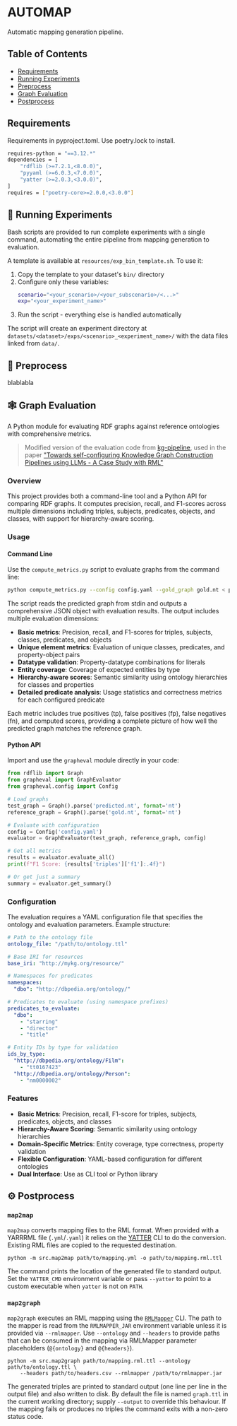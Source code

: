 # AUTOMAP

Automatic mapping generation pipeline.

## Table of Contents

- [Requirements](#requirements)
- [Running Experiments](#running-experiments)
- [Preprocess](#preprocess)
- [Graph Evaluation](#graph-evaluation)
- [Postprocess](#postprocess)

## Requirements

Requirements in pyproject.toml. Use poetry.lock to install.

```bash
requires-python = "==3.12.*"
dependencies = [
    "rdflib (>=7.2.1,<8.0.0)",
    "pyyaml (>=6.0.3,<7.0.0)",
    "yatter (>=2.0.3,<3.0.0)",
]
requires = ["poetry-core>=2.0.0,<3.0.0"]
```

## 🚀 Running Experiments

Bash scripts are provided to run complete experiments with a single command, automating the entire pipeline from mapping generation to evaluation.

A template is available at `resources/exp_bin_template.sh`. To use it:

1. Copy the template to your dataset's `bin/` directory
2. Configure only these variables:
   ```bash
   scenario="<your_scenario>/<your_subscenario>/<...>"
   exp="<your_experiment_name>"
   ```
3. Run the script - everything else is handled automatically

The script will create an experiment directory at `datasets/<dataset>/exps/<scenario>_<experiment_name>/` with the data files linked from `data/`.

## 🔧 Preprocess

blablabla

## 🕸️ Graph Evaluation

A Python module for evaluating RDF graphs against reference ontologies with comprehensive metrics.

> Modified version of the evaluation code from [kg-pipeline](https://github.com/Vehnem/kg-pipeline), used in the paper ["Towards self-configuring Knowledge Graph Construction Pipelines using LLMs - A Case Study with RML"](https://ceur-ws.org/Vol-3718/paper6.pdf)

### Overview

This project provides both a command-line tool and a Python API for comparing RDF graphs. It computes precision, recall, and F1-scores across multiple dimensions including triples, subjects, predicates, objects, and classes, with support for hierarchy-aware scoring.

### Usage

#### Command Line

Use the `compute_metrics.py` script to evaluate graphs from the command line:

```bash
python compute_metrics.py --config config.yaml --gold_graph gold.nt < predicted.nt
```

The script reads the predicted graph from stdin and outputs a comprehensive JSON object with evaluation results. The output includes multiple evaluation dimensions:

- **Basic metrics**: Precision, recall, and F1-scores for triples, subjects, classes, predicates, and objects
- **Unique element metrics**: Evaluation of unique classes, predicates, and property-object pairs
- **Datatype validation**: Property-datatype combinations for literals
- **Entity coverage**: Coverage of expected entities by type
- **Hierarchy-aware scores**: Semantic similarity using ontology hierarchies for classes and properties
- **Detailed predicate analysis**: Usage statistics and correctness metrics for each configured predicate

Each metric includes true positives (tp), false positives (fp), false negatives (fn), and computed scores, providing a complete picture of how well the predicted graph matches the reference graph.

#### Python API

Import and use the `grapheval` module directly in your code:

```python
from rdflib import Graph
from grapheval import GraphEvaluator
from grapheval.config import Config

# Load graphs
test_graph = Graph().parse('predicted.nt', format='nt')
reference_graph = Graph().parse('gold.nt', format='nt')

# Evaluate with configuration
config = Config('config.yaml')
evaluator = GraphEvaluator(test_graph, reference_graph, config)

# Get all metrics
results = evaluator.evaluate_all()
print(f"F1 Score: {results['triples']['f1']:.4f}")

# Or get just a summary
summary = evaluator.get_summary()
```

### Configuration

The evaluation requires a YAML configuration file that specifies the ontology and evaluation parameters. Example structure:

```yaml
# Path to the ontology file
ontology_file: "/path/to/ontology.ttl"

# Base IRI for resources
base_iri: "http://mykg.org/resource/"

# Namespaces for predicates
namespaces:
  "dbo": "http://dbpedia.org/ontology/"

# Predicates to evaluate (using namespace prefixes)
predicates_to_evaluate:
  "dbo":
    - "starring"
    - "director"
    - "title"

# Entity IDs by type for validation
ids_by_type:
  "http://dbpedia.org/ontology/Film":
    - "tt0167423"
  "http://dbpedia.org/ontology/Person":
    - "nm0000002"
```

### Features

- **Basic Metrics**: Precision, recall, F1-score for triples, subjects, predicates, objects, and classes
- **Hierarchy-Aware Scoring**: Semantic similarity using ontology hierarchies
- **Domain-Specific Metrics**: Entity coverage, type correctness, property validation
- **Flexible Configuration**: YAML-based configuration for different ontologies
- **Dual Interface**: Use as CLI tool or Python library

## ⚙️ Postprocess

### `map2map`

`map2map` converts mapping files to the RML format. When provided with a
YARRRML file (``.yml``/``.yaml``) it relies on the
[YATTER](https://github.com/RMLio/yatter) CLI to do the conversion.  Existing
RML files are copied to the requested destination.

```
python -m src.map2map path/to/mapping.yml -o path/to/mapping.rml.ttl
```

The command prints the location of the generated file to standard output.
Set the ``YATTER_CMD`` environment variable or pass ``--yatter`` to point to a
custom executable when ``yatter`` is not on ``PATH``.

### `map2graph`

`map2graph` executes an RML mapping using the
[`RMLMapper`](https://github.com/RMLio/rmlmapper-java) CLI.  The path to the
mapper is read from the ``RMLMAPPER_JAR`` environment variable unless it is
provided via ``--rmlmapper``.  Use ``--ontology`` and ``--headers`` to provide
paths that can be consumed in the mapping via RMLMapper parameter placeholders
(``@{ontology}`` and ``@{headers}``).

```
python -m src.map2graph path/to/mapping.rml.ttl --ontology path/to/ontology.ttl \
    --headers path/to/headers.csv --rmlmapper /path/to/rmlmapper.jar
```

The generated triples are printed to standard output (one line per line in the
output file) and also written to disk. By default the file is named
``graph.ttl`` in the current working directory; supply ``--output`` to override
this behaviour. If the mapping fails or produces no triples the command exits
with a non-zero status code.



